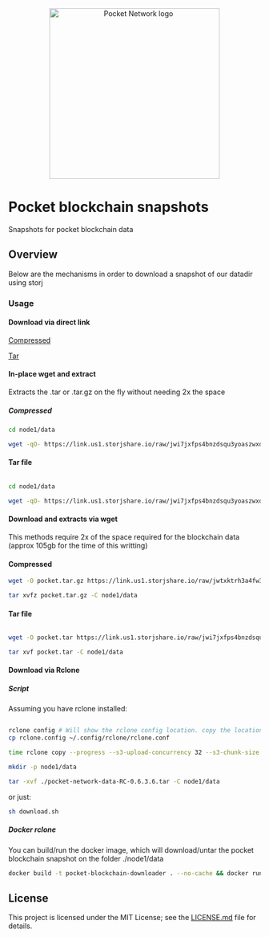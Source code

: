 
<div align="center">
  <a href="https://www.pokt.network">
    <img src="https://user-images.githubusercontent.com/16605170/74199287-94f17680-4c18-11ea-9de2-b094fab91431.png" alt="Pocket Network logo" width="340"/>
  </a>
</div>

# Pocket blockchain snapshots 
Snapshots for pocket blockchain data


## Overview
Below are the mechanisms in order to download a snapshot of our datadir using storj

### Usage 

#### Download via direct link


[Compressed]( https://link.us1.storjshare.io/raw/jwtxktrh3a4fw3tsup7fzeshlqha/pocket-public-blockchains/pocket-network-data-1223-rc-0.6.3.6.tar.gz )

[Tar]( https://link.us1.storjshare.io/raw/jwi7jxfps4bnzdsqu3yoaszwxdzq/pocket-public-blockchains/pocket-network-data-1223-rc-0.6.3.6.tar )


#### In-place wget and extract

Extracts the .tar or .tar.gz on the fly without needing 2x the space


##### Compressed


```bash
cd node1/data

wget -qO- https://link.us1.storjshare.io/raw/jwi7jxfps4bnzdsqu3yoaszwxdzq/pocket-public-blockchains/pocket-network-data-1223-rc-0.6.3.6.tar xvfz -

```

#### Tar file

```bash

cd node1/data

wget -qO- https://link.us1.storjshare.io/raw/jwi7jxfps4bnzdsqu3yoaszwxdzq/pocket-public-blockchains/pocket-network-data-1223-rc-0.6.3.6.tar xvf -

```


#### Download and extracts via wget


This methods require 2x of the space required for the blockchain data (approx 105gb for the time of this writting)


#### Compressed


```bash
wget -O pocket.tar.gz https://link.us1.storjshare.io/raw/jwtxktrh3a4fw3tsup7fzeshlqha/pocket-public-blockchains/pocket-network-data-1223-rc-0.6.3.6.tar.gz

tar xvfz pocket.tar.gz -C node1/data

```

#### Tar file

```bash

wget -O pocket.tar https://link.us1.storjshare.io/raw/jwi7jxfps4bnzdsqu3yoaszwxdzq/pocket-public-blockchains/pocket-network-data-1223-rc-0.6.3.6.tar

tar xvf pocket.tar -C node1/data

```

#### Download via Rclone 

##### Script 

Assuming you have rclone installed: 


```bash

rclone config # Will show the rclone config location. copy the location and replace it with our rclone.config
cp rclone.config ~/.config/rclone/rclone.conf 

time rclone copy --progress --s3-upload-concurrency 32 --s3-chunk-size 256M  downloader:pocket-public-blockchains/pocket-network-data-1223-rc-0.6.3.6.tar ./

mkdir -p node1/data

tar -xvf ./pocket-network-data-RC-0.6.3.6.tar -C node1/data

```

or just:

```bash
sh download.sh 
```

##### Docker rclone

You can build/run the docker image, which will download/untar the pocket blockchain snapshot on the folder ./node1/data


```bash
docker build -t pocket-blockchain-downloader . --no-cache && docker run -v  $(pwd)/node1/:/root/node1  -it pocket-blockchain-downloader
``` 


## License

This project is licensed under the MIT License; see the [LICENSE.md](LICENSE.md) file for details.
